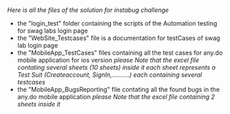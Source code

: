 *Here is all the files of the solution for instabug challenge*

- the "login_test" folder containing the scripts of the Automation testing for swag labs login page
- the "WebSite_Testcases" file is a documentation for testCases of swag lab login page
- the "MobileApp_TestCases" files containing all the test cases for any.do mobile application for ios version
  *please Note that the excel file contating several sheets (10 sheets) inside it each sheet represents a Test Suit (Createaccount, SignIn,..........) each containing several testcases*
- the "MobileApp_BugsReporting" file contating all the found bugs in the any.do mobile application
  *please Note that the excel file containing 2 sheets inside it*

